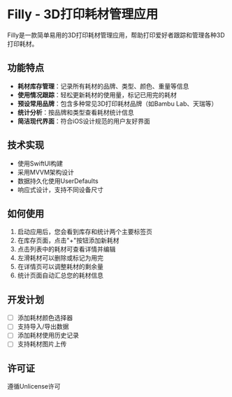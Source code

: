 # Filly - 3D打印耗材管理应用

Filly是一款简单易用的3D打印耗材管理应用，帮助打印爱好者跟踪和管理各种3D打印耗材。

## 功能特点

- **耗材库存管理**：记录所有耗材的品牌、类型、颜色、重量等信息
- **使用情况跟踪**：轻松更新耗材的使用量，标记已用完的耗材
- **预设常用品牌**：包含多种常见3D打印耗材品牌（如Bambu Lab、天瑞等）
- **统计分析**：按品牌和类型查看耗材统计信息
- **简洁现代界面**：符合iOS设计规范的用户友好界面

## 技术实现

- 使用SwiftUI构建
- 采用MVVM架构设计
- 数据持久化使用UserDefaults
- 响应式设计，支持不同设备尺寸

## 如何使用

1. 启动应用后，您会看到库存和统计两个主要标签页
2. 在库存页面，点击"+"按钮添加新耗材
3. 点击列表中的耗材可查看详情并编辑
4. 左滑耗材可以删除或标记为用完
5. 在详情页可以调整耗材的剩余量
6. 统计页面自动汇总您的耗材信息

## 开发计划

- [ ] 添加耗材颜色选择器
- [ ] 支持导入/导出数据
- [ ] 添加耗材使用历史记录
- [ ] 支持耗材图片上传

## 许可证

遵循Unlicense许可